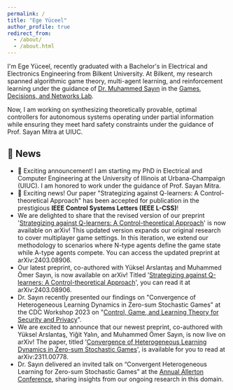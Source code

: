 ```yaml
---
permalink: /
title: "Ege Yüceel"
author_profile: true
redirect_from: 
  - /about/
  - /about.html
---
```


I'm Ege Yüceel, recently graduated with a Bachelor's in Electrical and Electronics Engineering from Bilkent University. At Bilkent, my research spanned algorithmic game theory, multi-agent learning, and reinforcement learning under the guidance of [Dr. Muhammed Sayın](https://gdn.bilkent.edu.tr/sayin/) in the [Games, Decisions, and Networks Lab](https://gdn.bilkent.edu.tr/).

Now, I am working on synthesizing theoretically provable, optimal controllers for autonomous systems operating under partial information while ensuring they meet hard safety constraints under the guidance of Prof. Sayan Mitra at UIUC.


## 📰 News

- 🎉 Exciting announcement! I am starting my PhD in Electrical and Computer Engineering at the University of Illinois at Urbana-Champaign (UIUC). I am honored to work under the guidance of Prof. Sayan Mitra.
- 🎉 Exciting news! Our paper "Strategizing against Q-learners: A Control-theoretical Approach" has been accepted for publication in the prestigious **IEEE Control Systems Letters (IEEE L-CSS)**!
- We are delighted to share that the revised version of our preprint '[Strategizing against Q-learners: A Control-theoretical Approach](https://arxiv.org/abs/2403.08906)' is now available on arXiv! This updated version expands our original research to cover multiplayer game settings. In this iteration, we extend our methodology to scenarios where N-type agents define the game state while A-type agents compete. You can access the updated preprint at arXiv:2403.08906.
- Our latest preprint, co-authored with Yüksel Arslantaş and Muhammed Ömer Sayın, is now available on arXiv! Titled '[Strategizing against Q-learners: A Control-theoretical Approach](https://arxiv.org/abs/2403.08906)', you can read it at arXiv:2403.08906.
- Dr. Sayın recently presented our findings on "Convergence of Heterogeneous Learning Dynamics in Zero-sum Stochastic Games" at the CDC Workshop 2023 on "[Control, Game, and Learning Theory for Security and Privacy](https://sites.google.com/nyu.edu/cdc2023workshop/home?authuser=0)".
- We are excited to announce that our newest preprint, co-authored with Yüksel Arslantaş, Yiğit Yalın, and Muhammed Ömer Sayın, is now live on arXiv! The paper, titled '[Convergence of Heterogeneous Learning Dynamics in Zero-sum Stochastic Games](https://arxiv.org/abs/2311.00778)', is available for you to read at arXiv:2311.00778.
- Dr. Sayın delivered an invited talk on “Convergent Heterogeneous Learning for Zero-sum Stochastic Games” at the [Annual Allerton Conference](https://allerton.csl.illinois.edu/), sharing insights from our ongoing research in this domain.
